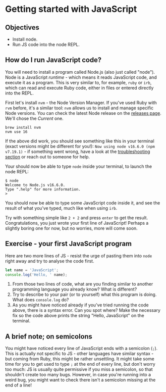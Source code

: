 # Getting started with JavaScript

## Objectives

 * Install node.
 * Run JS code into the node REPL.

## How do I run JavaScript code?

You will need to install a program called Node.js (also just called "node"). Node is a JavaScript *runtime* - which means it reads JavaScript code, and execute it as a program. This is very similar to, for example, `ruby` or `irb`, which can read and execute Ruby code, either in files or entered directly into the REPL.

First let's install `nvm` - the Node Version Manager. If you've used Ruby with `rvm` before, it's a similar tool: `nvm` allows us to install and manage specific Node versions. You can check the latest Node release on the [releases page](https://nodejs.org/en/about/releases/). We'll chose the *Current* one.

```
brew install nvm
nvm use 16
```

If the above did work, you should see something like this in your terminal (exact versions might be different for you!): `Now using node v16.6.0 (npm v7.19.1)` - if something went wrong, have a look at the [troubleshooting section](https://github.com/nvm-sh/nvm#troubleshooting-on-macos) or reach out to someone for help.

Your should now be able to type `node` inside your terminal, to launch the node REPL: 
```
$ node
Welcome to Node.js v16.6.0.
Type ".help" for more information.
> 
```

You should now be able to type some JavaScript code inside it, and see the result of what you've typed, much like when using `irb`. 

Try with something simple like `2 + 2` and press `enter` to get the result. Congratulations, you just wrote your first line of JavaScript! Perhaps a slightly boring one for now, but no worries, more will come soon.

## Exercise - your first JavaScript program

Here are two more lines of JS - resist the urge of pasting them into `node` right away and try to analyse the code first.

```javascript
let name = 'JavaScript';
console.log('Hello, ' name);
```

1. From those two lines of code, what are you finding similar to another programming language you already know? What is different?
2. Try to describe to your pair (or to yourself) what this program is doing. What does `console.log` do?
3. As you might have noticed already if you've tried running the code above, there is a syntax error. Can you spot where? Make the necessary fix so the code above prints the string "Hello, JavaScript" on the terminal.

## A brief note; on semicolons

You might have noticed every line of JavaScript ends with a semicolon (`;`). This is actually not specific to JS - other languages have similar syntax - but coming from Ruby, this might be rather unsettling. It might take some time for you to get used to type `;` at the end of every line, but don't worry too much: JS is usually quite permissive if you miss a semicolon, so that shouldn't create too many bugs. However, in case you're running into a weird bug, you might want to check there isn't a semicolon missing at the end of a line!

